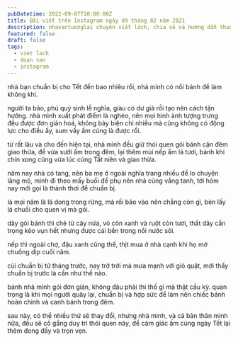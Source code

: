```yaml
---
pubDatetime: 2022-09-07T10:00:00Z
title: Bài viết trên Instagram ngày 09 tháng 02 năm 2021
description: nhavantuonglai chuyên viết lách, chia sẻ và hướng dẫn thuần thục khi thực hành viết lách qua những bài chia sẻ trên Instagram chính thức.
featured: false
draft: false
tags:
  - viet lach
  - doan van
  - instagram
---
```


nhà bạn chuẩn bị cho Tết đến bao nhiêu rồi, nhà mình có nồi bánh để làm không khí.

người ta bảo, phú quý sinh lễ nghĩa, giàu có dư giả rồi tạo nên cách tận hưởng. nhà mình xuất phát điểm là nghèo, nên mọi hình ảnh tượng trưng đều được đơn giản hoá, không bày biện chi nhiều mà cũng không có động lực cho điều ấy, sum vầy ấm cúng là được rồi.

từ rất lâu và cho đến hiện tại, nhà mình đều giữ thói quen gói bánh cận đêm giao thừa, để vừa sưởi ấm trong đêm, lại thêm mùi nếp ẩm lá tươi, bánh khi chín xong cũng vừa lúc cúng Tất niên và giao thừa.

năm nay nhà có tang, nên ba mẹ ở ngoài nghĩa trang nhiều để lo chuyện lăng mộ, mình đi theo mấy buổi để phụ nên nhà cũng vắng tanh, tới hôm nay mới gọi là thảnh thơi để chuẩn bị.

lá mọi năm là lá dong trong rừng, mà rồi bão vào nên chẳng còn gì, bèn lấy lá chuối cho quen vị mà gói.

dây gói bánh thì chẻ từ cây nứa, vỏ còn xanh và ruột còn tươi, thắt dây cẩn trọng kẻo vụn hết nhưng được cái bền trong nồi nước sôi.

nếp thì ngoài chợ, đậu xanh cũng thế, thịt mua ở nhà cạnh khi họ mở chuồng dịp cuối năm.

củi chuẩn bị từ tháng trước, nay trở trời mà mưa mạnh với gió quật, mới thấy chuẩn bị trước là cần như thế nào.

bánh nhà mình gói đơn giản, không đâu phải thi thố gì mà thật cầu kỳ. quan trọng là khi mọi người quây lại, chuẩn bị và hợp sức để làm nên chiếc bánh hoàn chỉnh và canh bánh trong đêm.

sau này, có thể nhiều thứ sẽ thay đổi, nhưng nhà mình, và cả bản thân mình nữa, đều sẽ cố gắng duy trì thói quen này, để cảm giác ấm cúng ngày Tết lại thêm đong đầy và trọn vẹn.

